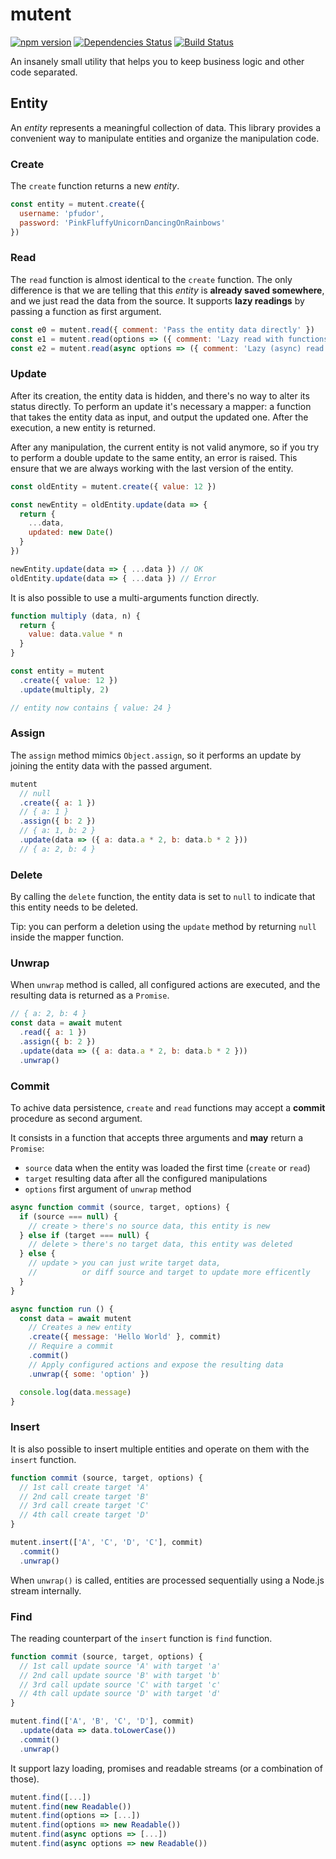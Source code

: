 # mutent

[![npm version](https://badge.fury.io/js/mutent.svg)](https://badge.fury.io/js/mutent)
[![Dependencies Status](https://david-dm.org/greguz/mutent.svg)](https://david-dm.org/greguz/mutent.svg)
[![Build Status](https://travis-ci.com/greguz/mutent.svg?branch=master)](https://travis-ci.com/greguz/mutent)

An insanely small utility that helps you to keep business logic and other code separated.

## Entity

An _entity_ represents a meaningful collection of data.
This library provides a convenient way to manipulate entities and organize the manipulation code.

### Create

The `create` function returns a new _entity_.

```javascript
const entity = mutent.create({
  username: 'pfudor',
  password: 'PinkFluffyUnicornDancingOnRainbows'
})
```

### Read

The `read` function is almost identical to the `create` function.
The only difference is that we are telling that this _entity_ is **already saved somewhere**,
and we just read the data from the source.
It supports **lazy readings** by passing a function as first argument.

```javascript
const e0 = mutent.read({ comment: 'Pass the entity data directly' })
const e1 = mutent.read(options => ({ comment: 'Lazy read with functions' }))
const e2 = mutent.read(async options => ({ comment: 'Lazy (async) read with promises' }))
```

### Update

After its creation, the entity data is hidden, and there's no way to alter its status directly.
To perform an update it's necessary a mapper: a function that takes the entity data as input, and output the updated one.
After the execution, a new entity is returned.

After any manipulation, the current entity is not valid anymore, so if you try to perform
a double update to the same entity, an error is raised.
This ensure that we are always working with the last version of the entity.

```javascript
const oldEntity = mutent.create({ value: 12 })

const newEntity = oldEntity.update(data => {
  return {
    ...data,
    updated: new Date()
  }
})

newEntity.update(data => { ...data }) // OK
oldEntity.update(data => { ...data }) // Error
```

It is also possible to use a multi-arguments function directly.

```javascript
function multiply (data, n) {
  return {
    value: data.value * n
  }
}

const entity = mutent
  .create({ value: 12 })
  .update(multiply, 2)

// entity now contains { value: 24 }
```

### Assign

The `assign` method mimics `Object.assign`, so it performs an update by joining the entity data with the passed argument.

```javascript
mutent
  // null
  .create({ a: 1 })
  // { a: 1 }
  .assign({ b: 2 })
  // { a: 1, b: 2 }
  .update(data => ({ a: data.a * 2, b: data.b * 2 }))
  // { a: 2, b: 4 }
```

### Delete

By calling the `delete` function, the entity data is set to `null` to indicate that this entity needs to be deleted.

Tip: you can perform a deletion using the `update` method by returning `null` inside the mapper function.

### Unwrap

When `unwrap` method is called, all configured actions are executed, and the resulting data is returned as a `Promise`.

```javascript
// { a: 2, b: 4 }
const data = await mutent
  .read({ a: 1 })
  .assign({ b: 2 })
  .update(data => ({ a: data.a * 2, b: data.b * 2 }))
  .unwrap()
```

### Commit

To achive data persistence, `create` and `read` functions may accept a **commit** procedure as second argument.

It consists in a function that accepts three arguments and **may** return a `Promise`:
- `source` data when the entity was loaded the first time (`create` or `read`)
- `target` resulting data after all the configured manipulations
- `options` first argument of `unwrap` method

```javascript
async function commit (source, target, options) {
  if (source === null) {
    // create > there's no source data, this entity is new
  } else if (target === null) {
    // delete > there's no target data, this entity was deleted
  } else {
    // update > you can just write target data,
    //          or diff source and target to update more efficently
  }
}

async function run () {
  const data = await mutent
    // Creates a new entity
    .create({ message: 'Hello World' }, commit)
    // Require a commit
    .commit()
    // Apply configured actions and expose the resulting data
    .unwrap({ some: 'option' })

  console.log(data.message)
}
```

### Insert

It is also possible to insert multiple entities and operate on them with the `insert` function.

```javascript
function commit (source, target, options) {
  // 1st call create target 'A'
  // 2nd call create target 'B'
  // 3rd call create target 'C'
  // 4th call create target 'D'
}

mutent.insert(['A', 'C', 'D', 'C'], commit)
  .commit()
  .unwrap()
```

When `unwrap()` is called, entities are processed sequentially
using a Node.js stream internally.

### Find

The reading counterpart of the `insert` function is `find` function.

```javascript
function commit (source, target, options) {
  // 1st call update source 'A' with target 'a'
  // 2nd call update source 'B' with target 'b'
  // 3rd call update source 'C' with target 'c'
  // 4th call update source 'D' with target 'd'
}

mutent.find(['A', 'B', 'C', 'D'], commit)
  .update(data => data.toLowerCase())
  .commit()
  .unwrap()
```

It support lazy loading, promises and readable streams (or a combination of those).

```javascript
mutent.find([...])
mutent.find(new Readable())
mutent.find(options => [...])
mutent.find(options => new Readable())
mutent.find(async options => [...])
mutent.find(async options => new Readable())
```
